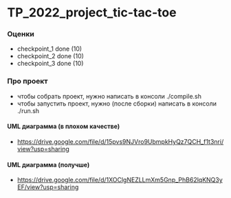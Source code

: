 # TP_2022_project_tic-tac-toe

### Оценки
- checkpoint_1 done (10)
- checkpoint_2 done (10)
- checkpoint_3 done (10)

### Про проект
- чтобы собрать проект, нужно написать в консоли ./compile.sh
- чтобы запустить проект, нужно (после сборки) написать в консоли ./run.sh

#### UML диаграмма (в плохом качестве)
- https://drive.google.com/file/d/15pvs9NJVro9UbmpkHyQz7QCH_f1t3nri/view?usp=sharing

#### UML диаграмма (получше)
- https://drive.google.com/file/d/1XOClgNEZLLmXm5Gnp_PhB62lqKNQ3yEF/view?usp=sharing
